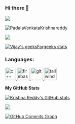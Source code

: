 ### Hi there 👋

<a href="https://www.github.com/PadalaVenkataKrishnareddy" target="_blank" rel="noreferrer"><img
src="https://img.shields.io/github/followers/PadalaVenkataKrishnareddy?logo=github&style=for-the-badge&color=0891b2&labelColor=1c1917" /></a>
<p align="left"> <img src="https://komarev.com/ghpvc/?username=PadalaVenkataKrishnareddy&label=Profile%20views&color=0e75b6&style=flat" alt="PadalaVenkataKrishnareddy" /> </p>


[![](https://leetcard.jacoblin.cool/krishna_reddy_1239?theme=dark)](https://leetcode.com/krishna_reddy_1239/)




[![Vijay's geeksForgeeks stats](https://geeks-for-geeks-stats-api-napiyo.vercel.app/?userName=venkata_krishna_reddy)](https://auth.geeksforgeeks.org/user/venkata_krishna_reddy)





<h3 align="left">Languages:</h3>
<p align="left"> <a href="https://www.github.com/padalavenkatakrishnareddy/" target="_blank" rel="noreferrer"> <img src="https://upload.wikimedia.org/wikipedia/commons/thumb/1/18/ISO_C%2B%2B_Logo.svg/800px-ISO_C%2B%2B_Logo.svg.png" alt="c++" width="35" height="40"/> </a> </a> <a href="https://www.github.com/padalavenkatakrishnareddy/" target="_blank" rel="noreferrer"> <img src="https://cdn4.iconfinder.com/data/icons/logos-and-brands/512/267_Python_logo-512.png" alt="firebase" width="40" height="40"/> </a>   <a href="https://git-scm.com/" target="_blank" rel="noreferrer"> <img src="https://cdn-icons-png.flaticon.com/512/226/226777.png" alt="git" width="40" height="40"/> </a> <a href="https://tailwindcss.com/" target="_blank" rel="noreferrer"> <img src="https://icons-for-free.com/download-icon-development+logo+mysql+icon-1320184807686758112_512.png" alt="tailwind" width="40" height="40"/> </a> </p>





<b>My GitHub Stats</b>

<a href="http://www.github.com/padalavenkatakrishnareddy"><img src="https://github-readme-stats.vercel.app/api?username=padalavenkatakrishnareddy&show_icons=true&hide=&count_private=true&title_color=22c55e&text_color=ffffff&icon_color=0891b2&bg_color=1c1917&hide_border=true&show_icons=true" alt="Krishna Reddy's GitHub stats" /></a>

<a href="http://www.github.com/padalavenkatakrishnareddy"><img src="https://github-readme-streak-stats.herokuapp.com/?user=padalavenkatakrishnareddy&stroke=ffffff&background=1c1917&ring=22c55e&fire=22c55e&currStreakNum=ffffff&currStreakLabel=22c55e&sideNums=ffffff&sideLabels=ffffff&dates=ffffff&hide_border=true" /></a>

<a href="http://www.github.com/padalavenkatakrishnareddy"><img src="https://github-readme-activity-graph.cyclic.app/graph?username=padalavenkatakrishnareddy&bg_color=1c1917&color=ffffff&line=0891b2&point=ffffff&area_color=1c1917&area=true&hide_border=true&custom_title=GitHub%20Commits%20Graph" alt="GitHub Commits Graph" /></a>
<!--
**PadalaVenkataKrishnareddy/PadalaVenkataKrishnareddy** is a ✨ _special_ ✨ repository because its `README.md` (this file) appears on your GitHub profile.

Here are some ideas to get you started:

- 🔭 I’m currently working on ...
- 🌱 I’m currently learning ...
- 👯 I’m looking to collaborate on ...
- 🤔 I’m looking for help with ...
- 💬 Ask me about ...
- 📫 How to reach me: ...
- 😄 Pronouns: ...
- ⚡ Fun fact: ...
-->
